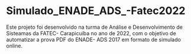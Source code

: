 # Simulado_ENADE_ADS_-Fatec2022
Este projeto foi desenvolvido na turma de Análise e Desenvolvimento de Sisteamas da FATEC- Carapicuíba no ano de 2022, com o objetivo de automatizar a prova PDF do ENADE- ADS 2017 em formato de simulado online. 
